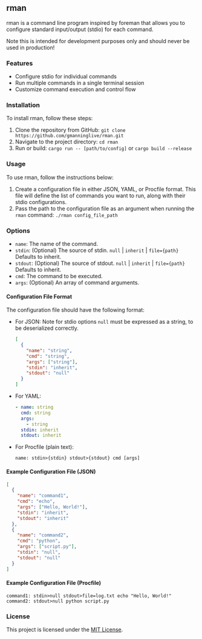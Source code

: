 ## rman

rman is a command line program inspired by foreman that allows you to configure standard input/output (stdio) for each command.

Note this is intended for development purposes only and should never be used in production!

### Features

- Configure stdio for individual commands
- Run multiple commands in a single terminal session
- Customize command execution and control flow

### Installation

To install rman, follow these steps:

1. Clone the repository from GitHub: `git clone https://github.com/gmanninglive/rman.git`
2. Navigate to the project directory: `cd rman`
3. Run or build: `cargo run -- [path/to/config]` or `cargo build --release`

### Usage

To use rman, follow the instructions below:

1. Create a configuration file in either JSON, YAML, or Procfile format. This file will define the list of commands you want to run, along with their stdio configurations.
2. Pass the path to the configuration file as an argument when running the `rman` command: `./rman config_file_path`

### Options

- `name`: The name of the command.
- `stdin`: (Optional) The source of stdin. `null` | `inherit` | `file={path}`
  Defaults to inherit.
- `stdout`: (Optional) The source of stdout. `null` | `inherit` | `file={path}`
  Defaults to inherit.
- `cmd`: The command to be executed.
- `args`: (Optional) An array of command arguments.

#### Configuration File Format

The configuration file should have the following format:

- For JSON:
  Note for stdio options `null` must be expressed as a string, to be deserialized correctly.

  ```json
  [
    {
      "name": "string",
      "cmd": "string",
      "args": ["string"],
      "stdin": "inherit",
      "stdout": "null"
    }
  ]
  ```

- For YAML:

  ```yaml
  - name: string
    cmd: string
    args:
      - string
    stdin: inherit
    stdout: inherit
  ```

- For Procfile (plain text):

  ```
  name: stdin>{stdin} stdout>{stdout} cmd [args]
  ```

#### Example Configuration File (JSON)

```json
[
  {
    "name": "command1",
    "cmd": "echo",
    "args": ["Hello, World!"],
    "stdin": "inherit",
    "stdout": "inherit"
  },
  {
    "name": "command2",
    "cmd": "python",
    "args": ["script.py"],
    "stdin": "null",
    "stdout": "null"
  }
]
```

#### Example Configuration File (Procfile)

```
command1: stdin>null stdout>file=log.txt echo "Hello, World!"
command2: stdout>null python script.py
```

### License

This project is licensed under the [MIT License](https://opensource.org/licenses/MIT).
